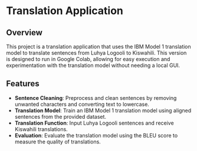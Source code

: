 # Translation Application 

## Overview

This project is a translation application that uses the IBM Model 1 translation model to translate sentences from Luhya Logooli to Kiswahili. This version is designed to run in Google Colab, allowing for easy execution and experimentation with the translation model without needing a local GUI.

## Features

- **Sentence Cleaning**: Preprocess and clean sentences by removing unwanted characters and converting text to lowercase.
- **Translation Model**: Train an IBM Model 1 translation model using aligned sentences from the provided dataset.
- **Translation Function**: Input Luhya Logooli sentences and receive Kiswahili translations.
- **Evaluation**: Evaluate the translation model using the BLEU score to measure the quality of translations.

